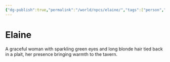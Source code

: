 ```yaml
---
{"dg-publish":true,"permalink":"/world/npcs/elaine/","tags":["person","npc"],"noteIcon":"npc"}
---
```


# Elaine
A graceful woman with sparkling green eyes and long blonde hair tied back in a plait, her presence bringing warmth to the tavern.